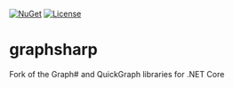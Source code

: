 [![NuGet](https://img.shields.io/nuget/v/HIT.GraphSharp.Wpf.svg)](https://www.nuget.org/packages/HIT.GraphSharp.Wpf) [![License](https://img.shields.io/github/license/highway-it/graphsharp.svg)](LICENSE)

# graphsharp
Fork of the Graph# and QuickGraph libraries for .NET Core
